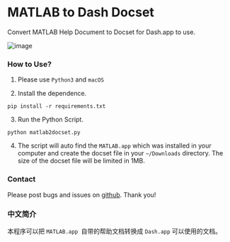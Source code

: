 # MATLAB to Dash Docset

Convert MATLAB Help Document to Docset for Dash.app to use.

![image](https://user-images.githubusercontent.com/13360124/32131274-a56a475e-bbdc-11e7-81e0-c17ed5be342a.png)

### How to Use?

1. Please use `Python3` and  `macOS`

2. Install the dependence.
```shell
pip install -r requirements.txt
```

3. Run the Python Script. 
```shell
python matlab2docset.py
```

4. The script will auto find the `MATLAB.app` which was installed in your computer and create the docset file in your `~/Downloads` directory. The size of the docset file will be limited in 1MB.

### Contact

Please post bugs and issues on [github](https://github.com/acbetter/matlab2docset/issues). Thank you!

### 中文简介

本程序可以把 `MATLAB.app `自带的帮助文档转换成 `Dash.app` 可以使用的文档。
